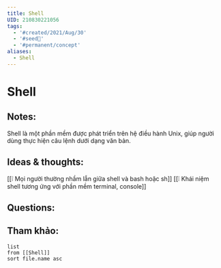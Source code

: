 ```yaml
---
title: Shell
UID: 210830221056
tags:
  - '#created/2021/Aug/30'
  - '#seed🥜'
  - '#permanent/concept'
aliases:
  - Shell
---
```

# Shell

## Notes:
Shell là một phần mềm được phát triển trên hệ điều hành Unix, giúp người dùng thực hiện câu lệnh dưới dạng văn bản.

## Ideas & thoughts:
[[❕ Mọi người thường nhầm lẫn giữa shell và bash hoặc sh]]
[[❕ Khái niệm shell tương ứng với phần mềm terminal, console]]

## Questions:


## Tham khảo:
```dataview
list
from [[Shell]]
sort file.name asc
```